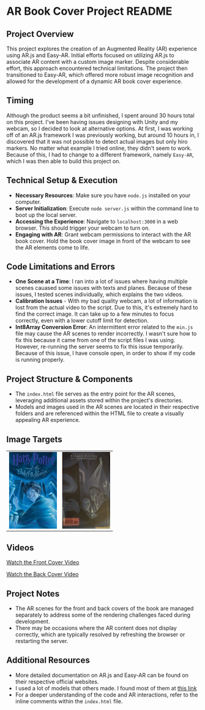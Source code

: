 # AR Book Cover Project README

## Project Overview
This project explores the creation of an Augmented Reality (AR) experience using AR.js and Easy-AR. Initial efforts focused on utilizing AR.js to associate AR content with a custom image marker. Despite considerable effort, this approach encountered technical limitations. The project then transitioned to Easy-AR, which offered more robust image recognition and allowed for the development of a dynamic AR book cover experience.

## Timing
Although the product seems a bit unfinished, I spent around 30 hours total on this project. I've been having issues designing with Unity and my webcam, so I decided to look at alternative options. At first, I was working off of an AR.js framework I was previously working, but around 10 hours in, I discovered that it was not possible to detect actual images but only hiro markers. No matter what example I tried online, they didn't seem to work. Because of this, I had to change to a different framework, namely `Easy-AR`, which I was then able to build this project on.

## Technical Setup & Execution
- **Necessary Resources**: Make sure you have `node.js` installed on your computer.
- **Server Initialization**: Execute `node server.js` within the command line to boot up the local server.
- **Accessing the Experience**: Navigate to `localhost:3000` in a web browser. This should trigger your webcam to turn on.
- **Engaging with AR**: Grant webcam permissions to interact with the AR book cover. Hold the book cover image in front of the webcam to see the AR elements come to life.

## Code Limitations and Errors
- **One Scene at a Time**: I ran into a lot of issues where having multiple scenes cauased some issues with texts and planes. Because of these issues, I tested scenes individually, which explains the two videos.
- **Calibration Issues** - With my bad quality webcam, a lot of information is lost from the actual video to the script. Due to this, it's extremely hard to find the correct image. It can take up to a few minutes to focus correctly, even with a lower cutoff limit for detection.
- **Int8Array Conversion Error**: An intermittent error related to the `min.js` file may cause the AR scenes to render incorrectly. I wasn't sure how to fix this because it came from one of the script files I was using. However, re-running the server seems to fix this issue temporarily. Because of this issue, I have console open, in order to show if my code is running properly.

## Project Structure & Components
- The `index.html` file serves as the entry point for the AR scenes, leveraging additional assets stored within the project's directories.
- Models and images used in the AR scenes are located in their respective folders and are referenced within the HTML file to create a visually appealing AR experience.

## Image Targets
<table>
<tr>
<td><img src="public/target.jpg" width="125" height="200" alt="Front Cover"></td>
<td><img src="public/backcover.jpg" width="125" height="200" alt="Back Cover"></td>
</tr>
</table>

## Videos
[Watch the Front Cover Video](public/frontcover_vid.mp4)

[Watch the Back Cover Video](public/backcover_vid.mp4)


## Project Notes
- The AR scenes for the front and back covers of the book are managed separately to address some of the rendering challenges faced during development.
- There may be occasions where the AR content does not display correctly, which are typically resolved by refreshing the browser or restarting the server.


## Additional Resources
- More detailed documentation on AR.js and Easy-AR can be found on their respective official websites.
- I used a lot of models that others made. I found most of them at [this link](https://sketchfab.com/)
- For a deeper understanding of the code and AR interactions, refer to the inline comments within the `index.html` file.
